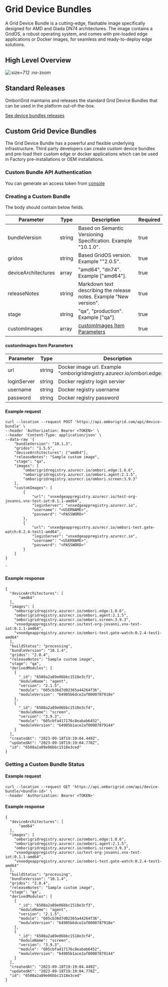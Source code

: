 # Grid Device Bundles

A Grid Device Bundle is a cutting-edge, flashable image specifically designed for AMD and Giada DN74 architectures. The image contains a GridOS, a robust operating system, and comes with pre-loaded edge applications or Docker images, for seamless and ready-to-deploy edge solutions.

## High Level Overview

  ![](/assets/griddevice-diagram.png ":size=712 :no-zoom")

## Standard Releases
OmboriGrid maintains and releases the standard Grid Device Bundles that can be used in the platform out-of-the-box.

[See device bundles releases](/gridos/releasenotes/)

## Custom Grid Device Bundles
The Grid Device Bundle has a powerful and flexible underlying infrastructure. Third party developers can create custom device bundles and pre-load their custom edge or docker applications which can be used in Factory pre-installations or OEM installations.

### Custom Bundle API Authentication
You can generate an access token from [console](console.omborigrid.com)

### Creating a Custom Bundle
The body should contain below fields.

| Parameter           | Type   | Description                                                                             | Required       |
|---------------------|--------|-----------------------------------------------------------------------------------------|----------------|
| bundleVersion       | string | Based on Semantic Versioning Specification. Example "10.1.0".                           | true           |
| gridos              | string | Based GridOS version. Example ""2.0.5".                                                 | true           |
| deviceArchitectures | array  | "amd64", "dn74". Example ["amd64"].                                                     | true           |
| releaseNotes        | string | Markdown text describing the release notes. Example "New version".                      | true           |
| stage               | string | "qa", "production". Example ["qa"].                                                     | true           |
| customImages        | array  | [customImages Item Parameters](/gridos/device-bundles/?id=customimages-item-parameters) | true           |

#### customImages Item Parameters

| Parameter           | Type   | Description                                                                             | Required |
|---------------------|--------|-----------------------------------------------------------------------------------------|----------|
| url                 | string | Docker image url. Example "omborigridregistry.azurecr.io/ombori.edge:1.8.6"             | true     |
| loginServer         | string | Docker registry login servier                                                           | true     |
| username            | string | Docker registry username                                                                | true     |
| password            | string | Docker registry password                                                                | true     |

#### Example request
```
curl --location --request POST 'https://api.omborigrid.com/api/device-bundle' \
--header 'Authorization: Bearer <TOKEN>' \
--header 'Content-Type: application/json' \
--data-raw '{
    "bundleVersion": "10.1.3",
    "gridos": "1.5.5",
    "deviceArchitectures": ["amd64"],
    "releaseNotes": "Sample custom image",
    "stage": "qa",
    "images": [
        "omborigridregistry.azurecr.io/ombori.edge:1.8.6",
        "omborigridregistry.azurecr.io/ombori.agent:2.1.5",
        "omborigridregistry.azurecr.io/ombori.screen:3.9.3"
    ],
    "customImages": [
        {
            "url": "vnxedgeappregistry.azurecr.io/test-org-jovanni.vnx-test-iot:0.1.1-amd64",
            "loginServer": "vnxedgeappregistry.azurecr.io",
            "username": "<USERNAME>",
            "password": "<PASSWORD>"
        },
        {
            "url": "vnxedgeappregistry.azurecr.io/ombori-test.gate-watch:0.2.4-test1-amd64",
            "loginServer": "vnxedgeappregistry.azurecr.io",
            "username": "<USERNAME>",
            "password": "<PASSWORD>"
        }
    ]
}

'
```

#### Example response
```
{
  "deviceArchitectures": [
      "amd64"
  ],
  "images": [
    "omborigridregistry.azurecr.io/ombori.edge:1.8.6",
    "omborigridregistry.azurecr.io/ombori.agent:2.1.5",
    "omborigridregistry.azurecr.io/ombori.screen:3.9.3",
    "vnxedgeappregistry.azurecr.io/test-org-jovanni.vnx-test-iot:0.1.1-amd64",
    "vnxedgeappregistry.azurecr.io/ombori-test.gate-watch:0.2.4-test1-amd64"
  ],
  "buildStatus": "processing",
  "bundleVersion": "10.1.4",
  "gridos": "2.0.4",
  "releaseNotes": "Sample custom image",
  "stage": "qa",
  "derivedModules": [
    {
      "_id": "6508a2a89e06bbc1518e3cf3",
      "moduleName": "agent",
      "version": "2.1.5",
      "module": "605cb36d7d02365a44264f36",
      "moduleVersion": "64905b6dce2af0000787918e"
    },
    {
      "_id": "6508a2a89e06bbc1518e3cf4",
      "moduleName": "screen",
      "version": "3.9.3",
      "module": "605cbfa417176c8eabab6452",
      "moduleVersion": "64905b1ace2af00007879144"
    }
  ],
  "createdAt": "2023-09-18T19:19:04.449Z",
  "updatedAt": "2023-09-18T19:19:04.778Z",
  "id": "6508a2a89e06bbc1518e3ced"
}
```

### Getting a Custom Bundle Status


#### Example request

```
curl --location --request GET 'https://api.omborigrid.com/api/device-bundle/<bundle-id>' \
--header 'Authorization: Bearer <TOKEN>'
```

#### Example response

```
{
  "deviceArchitectures": [
      "amd64"
  ],
  "images": [
    "omborigridregistry.azurecr.io/ombori.edge:1.8.6",
    "omborigridregistry.azurecr.io/ombori.agent:2.1.5",
    "omborigridregistry.azurecr.io/ombori.screen:3.9.3",
    "vnxedgeappregistry.azurecr.io/test-org-jovanni.vnx-test-iot:0.1.1-amd64",
    "vnxedgeappregistry.azurecr.io/ombori-test.gate-watch:0.2.4-test1-amd64"
  ],
  "buildStatus": "processing",
  "bundleVersion": "10.1.4",
  "gridos": "2.0.4",
  "releaseNotes": "Sample custom image",
  "stage": "qa",
  "derivedModules": [
    {
      "_id": "6508a2a89e06bbc1518e3cf3",
      "moduleName": "agent",
      "version": "2.1.5",
      "module": "605cb36d7d02365a44264f36",
      "moduleVersion": "64905b6dce2af0000787918e"
    },
    {
      "_id": "6508a2a89e06bbc1518e3cf4",
      "moduleName": "screen",
      "version": "3.9.3",
      "module": "605cbfa417176c8eabab6452",
      "moduleVersion": "64905b1ace2af00007879144"
    }
  ],
  "createdAt": "2023-09-18T19:19:04.449Z",
  "updatedAt": "2023-09-18T19:19:04.778Z",
  "id": "6508a2a89e06bbc1518e3ced"
}
```